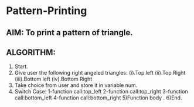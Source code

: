 # Pattern-Printing
## AIM: To print a pattern of triangle.
## ALGORITHM:
1) Start.
2) Give user the following right angeled triangles:
   (i).Top left
   (ii).Top Right
   (iii).Bottom left
   (iv).Bottom Right
3) Take choice from user and store it in variable num.
4) Switch Case:
  1-function call:top_left
  2-function call:top_right
  3-function call:bottom_left
  4-function call:bottom_right
5)Function body .
6)End.
